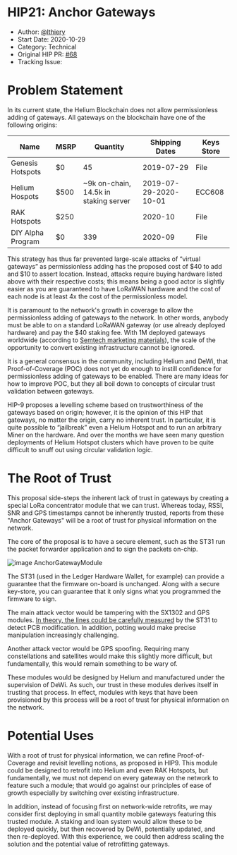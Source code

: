 # HIP21: Anchor Gateways

- Author: [@lthiery](https://github.com/lthiery)
- Start Date: 2020-10-29
- Category: Technical
- Original HIP PR: [#68](https://github.com/helium/HIP/pull/68)
- Tracking Issue:

# Problem Statement
[probem-statement]: #problem-statement
In its current state, the Helium Blockchain does not allow permissionless adding of gateways. All gateways on the
blockchain have one of the following origins:

|Name|MSRP|Quantity|Shipping Dates|Keys Store|
|---|---|---|---|---|
|Genesis Hotspots|$0|45|2019-07-29|File|
|Helium Hospots|$500|~9k on-chain, 14.5k in staking server|2019-07-29-2020-10-01|ECC608|
|RAK Hotspots|$250|   |2020-10|File|
|DIY Alpha Program|$0|339|2020-09|File|


This strategy has thus far prevented large-scale attacks of “virtual gateways” as permissionless adding has the proposed
 cost of $40 to add and $10 to assert location. Instead, attacks require buying hardware listed above with their
 respective costs; this means being a good actor is slightly easier as you are guaranteed to have LoRaWAN hardware and
 the cost of each node is at least 4x the cost of the permissionless model.

It is paramount to the network's growth in coverage to allow the permissionless adding of gateways to the network. In
 other words, anybody must be able to on a standard LoRaWAN gateway (or use already deployed hardware) and pay the
 $40 staking fee. With 1M deployed gateways worldwide (according to
 [Semtech marketing materials](https://www.semtech.com/lora)), the scale of the opportunity to convert existing
 infrastructure cannot be ignored.


It is a general consensus in the community, including Helium and DeWi, that Proof-of-Coverage (POC) does not yet do
 enough to instill confidence for permissionless adding of gateways to be enabled. There are many ideas for how to
 improve POC, but they all boil down to concepts of circular trust validation between gateways.

HIP-9 proposes a levelling scheme based on trustworthiness of the gateways based on origin; however, it is the opinion
 of this HIP that gateways, no matter the origin, carry no inherent trust. In particular, it is quite possible to
 “jailbreak” even a Helium Hotspot and to run an arbitrary Miner on the hardware. And over the months we have seen many
 question deployments of Helium Hotspot clusters which have proven to be quite difficult to snuff out using circular
 validation logic.


# The Root of Trust
[root-of-trust]: #root-of-trust

This proposal side-steps the inherent lack of trust in gateways by creating a special LoRa concentrator module that we
 can trust. Whereas today, RSSI, SNR and GPS timestamps cannot be inherently trusted, reports from these "Anchor 
 Gateways" will be a root of trust for physical information on the network.

The core of the proposal is to have a secure element, such as the ST31 run the packet forwarder application and to sign 
 the packets on-chip.
 
![image AnchorGatewayModule](0021-anchor-gateways/anchor_gateway_module.png)

The ST31 (used in the Ledger Hardware Wallet, for example) can provide a guarantee that the firmware on-board is
 unchanged. Along with a secure key-store, you can guarantee that it only signs what you programmed the firmware to sign. 
 
The main attack vector would be tampering with the SX1302 and GPS modules. [In theory, the lines could be carefully
 measured](http://swarup.ece.ufl.edu/papers/C/C125.pdf) by the ST31 to detect PCB modification. In addition, potting 
 would make precise manipulation increasingly challenging.
 
Another attack vector would be GPS spoofing. Requiring many constellations and satellites would make this slightly more 
 difficult, but fundamentally, this would remain something to be wary of.
 
These modules would be designed by Helium and manufactured under the supervision of DeWi. As such, our trust in these 
 modules derives itself in trusting that process. In effect, modules with keys that have been provisioned by this 
 process will be a root of trust for physical information on the network.

# Potential Uses
[potential-uses]: #potential-uses

With a root of trust for physical information, we can refine Proof-of-Coverage and revisit levelling notions, as 
 proposed in HIP9. This module could be designed to retrofit into Helium and even RAK Hotspots, but fundamentally, we 
 must not depend on every gateway on the network to feature such a module; that would go against our principles of ease
 of growth especially by switching over existing infrastructure.
 
In addition, instead of focusing first on network-wide retrofits, we may consider first deploying in small quantity 
 mobile gateways featuring this trusted module. A staking and loan system would allow these to be deployed quickly, but
 then recovered by DeWi, potentially updated, and then re-deployed. With this experience, we could then address scaling
 the solution and the potential value of retrofitting gateways.
